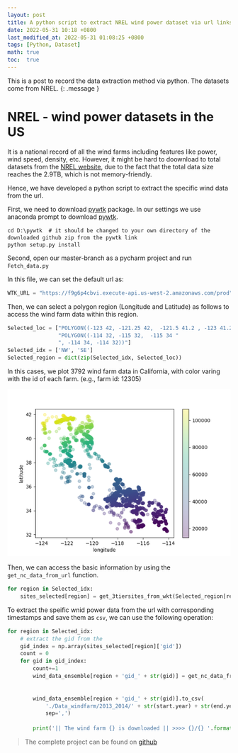 ```yaml
---
layout: post
title: A python script to extract NREL wind power dataset via url links
date: 2022-05-31 10:18 +0800
last_modified_at: 2022-05-31 01:08:25 +0800
tags: [Python, Dataset]
math: true
toc:  true
---
```

This is a post to record the data extraction method via python. The datasets come from NREL.
{: .message }

# NREL - wind power datasets in the US
It is a national record of all the wind farms including features like power, wind speed, density, etc. However, it might be hard to doownload to total datasets from the [NREL website](https://www.nrel.gov/grid/eastern-western-wind-data.html), due to the fact that the total data size reaches the 2.9TB, which is not memory-friendly.

Hence, we have developed a python script to extract the specific wind data from the url.

First, we need to download [pywtk](https://github.com/NREL/pywtk) package. In our settings we use anaconda prompt to download  [pywtk](https://github.com/NREL/pywtk).
``` 
cd D:\pywtk  # it should be changed to your own directory of the downloaded github zip from the pywtk link
python setup.py install
```

Second, open our master-branch as a pycharm project and run `Fetch_data.py`

In this file, we can set the default url as: 

``` python
WTK_URL = "https://f9g6p4cbvi.execute-api.us-west-2.amazonaws.com/prod"
```

Then, we can select a polygon region (Longitude and Latitude) as follows to access the wind farm data within this region.
``` python
Selected_loc = ["POLYGON((-123 42, -121.25 42,  -121.5 41.2 , -123 41.2, -123 42))",  
                "POLYGON((-114 32, -115 32,  -115 34 "  
                ", -114 34, -114 32))"]
Selected_idx = ['NW', 'SE']  
Selected_region = dict(zip(Selected_idx, Selected_loc))
```
In this cases, we plot 3792 wind farm data in California, with color varing with the id of each farm. (e.g., farm id: 12305)

![windfarm](https://github.com/Jasonmils/JasonD.github.io/blob/master/_posts/fig/CA_windfram.png)

Then, we can access the basic information by using the `get_nc_data_from_url` function.
``` python
for region in Selected_idx:  
    sites_selected[region] = get_3tiersites_from_wkt(Selected_region[region])
```

To extract the speific wnid power data from the url with corresponding timestamps and save them as `csv`, we can use the following operation:

``` python
for region in Selected_idx:  
    # extract the gid from the  
    gid_index = np.array(sites_selected[region]['gid'])  
    count = 0  
    for gid in gid_index:  
        count+=1  
        wind_data_ensemble[region + 'gid_' + str(gid)] = get_nc_data_from_url(WTK_URL + "/met", str(gid), start, end,  
                                                                              attributes=attributes, leap_day=leap_day,  
                                                                              utc=utc)  
        wind_data_ensemble[region + 'gid_' + str(gid)].to_csv(  
            './Data_windfarm/2013_2014/' + str(start.year) + str(end.year) + region + '_id_' + str(gid) + '.csv',  
            sep=',')  
  
        print('|| The wind farm {} is downloaded || >>>> {}/{} '.format(gid, count, len(gid_index)))

```

> The complete project can be found on [github](https://github.com/Jasonmils/Extract-wind-power-data-from-NREL-url-using-python)